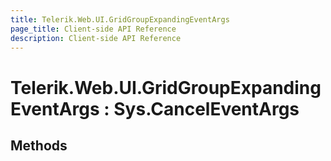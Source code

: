 ```yaml
---
title: Telerik.Web.UI.GridGroupExpandingEventArgs
page_title: Client-side API Reference
description: Client-side API Reference
---
```


# Telerik.Web.UI.GridGroupExpandingEventArgs : Sys.CancelEventArgs 

## Methods


